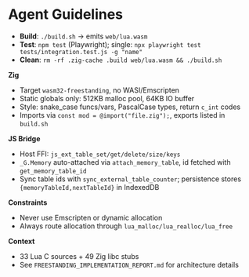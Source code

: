 # Agent Guidelines

- **Build**: `./build.sh` → emits `web/lua.wasm`
- **Test**: `npm test` (Playwright); single: `npx playwright test tests/integration.test.js -g "name"`
- **Clean**: `rm -rf .zig-cache .build web/lua.wasm && ./build.sh`

**Zig**
- Target `wasm32-freestanding`, no WASI/Emscripten
- Static globals only: 512KB malloc pool, 64KB IO buffer
- Style: snake_case funcs/vars, PascalCase types, return `c_int` codes
- Imports via `const mod = @import("file.zig");`, exports listed in `build.sh`

**JS Bridge**
- Host FFI: `js_ext_table_set/get/delete/size/keys`
- `_G.Memory` auto-attached via `attach_memory_table`, id fetched with `get_memory_table_id`
- Sync table ids with `sync_external_table_counter`; persistence stores `{memoryTableId,nextTableId}` in IndexedDB

**Constraints**
- Never use Emscripten or dynamic allocation
- Always route allocation through `lua_malloc/lua_realloc/lua_free`

**Context**
- 33 Lua C sources + 49 Zig libc stubs
- See `FREESTANDING_IMPLEMENTATION_REPORT.md` for architecture details
